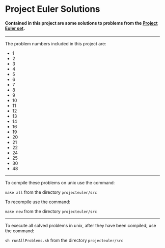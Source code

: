 # Project Euler Solutions
#### Contained in this project are some solutions to problems from the [Project Euler set](https://projecteuler.net/).
---
The problem numbers included in this project are:

  * 1
  * 2
  * 3
  * 4
  * 5
  * 6
  * 7
  * 8
  * 9
  * 10
  * 11
  * 12
  * 13
  * 14
  * 16
  * 19
  * 20
  * 21
  * 22
  * 24
  * 25
  * 30
  * 48

---

To compile these problems on unix use the command:

`make all` from the directory `projecteuler/src`


To recompile use the command:

`make new` from the directory `projecteuler/src`

---

To execute all solved problems in unix, after they have been compiled, use the command:

`sh runAllProblems.sh` from the directory `projecteuler/src`
